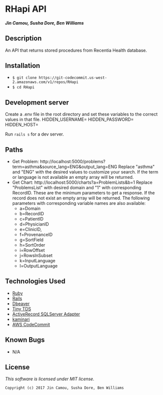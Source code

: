 # RHapi API

#### _Jin Camou, Susha Dore, Ben Williams_

## Description
An API that returns stored procedures from Recentia Health database.

## Installation
* `$ git clone https://git-codecommit.us-west-2.amazonaws.com/v1/repos/RHapi`
* `$ cd RHapi`

## Development server
Create a .env file in the root directory and set these variables to the correct values in that file.
HIDDEN_USERNAME=
HIDDEN_PASSWORD=  
HIDDEN_HOST=

Run `rails s` for a dev server. 

## Paths
* Get Problem: http://localhost:5000/problems?term=asthma&source_lang=ENG&output_lang=ENG
Replace "asthma" and "ENG" with the desired values to customize your search. If the term or language is not available an empty array will be returned.
* Get Chart:
http://localhost:5000/charts?a=ProblemLists&b=1
Replace "ProblemsList" with desired domain and "1" with corresponding RecordID. These are the minimum parameters to get a response. If the record does not exist an empty array will be returned. The following parameters with corresponding variable names are also available:
  * a=Domain
  * b=RecordID
  * c=PatientID
  * d=PhysicianID
  * e=ClinicID,
  * f=ProvenanceID
  * g=SortField
  * h=SortOrder
  * i=RowOffset
  * j=RowsInSubset
  * k=InputLanguage
  * l=OutputLanguage

## Technologies Used
* [Ruby](https://www.ruby-lang.org/en/downloads/)
* [Rails](http://rubyonrails.org/)
* [Dbeaver](https://dbeaver.jkiss.org/)
* [Tiny TDS](https://github.com/rails-sqlhserver/tiny_tds)
* [ActiveRecord SQLServer Adapter](https://github.com/rails-sqlserver/activerecord-sqlserver-adapter)
* [kaminari](https://github.com/kaminari/kaminari)
* [AWS CodeCommit](https://aws.amazon.com/codecommit/)

## Known Bugs
* N/A

## License
*This software is licensed under MIT license.*

```
Copyright (c) 2017 Jin Camou, Susha Dore, Ben Williams
```
